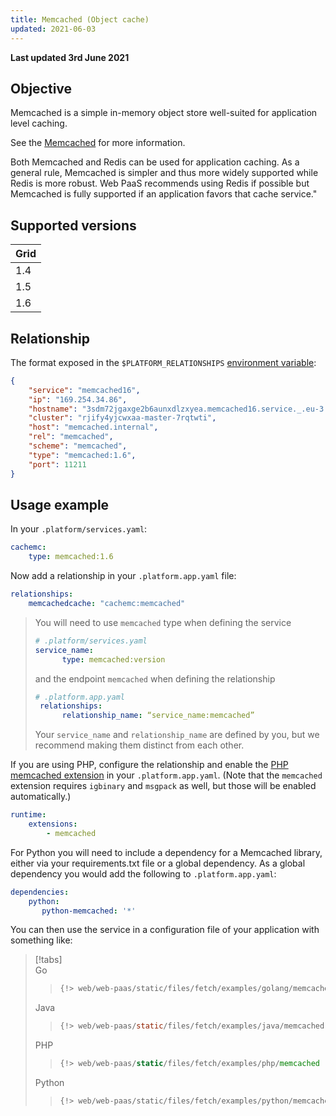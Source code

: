 ```yaml
---
title: Memcached (Object cache)
updated: 2021-06-03
---
```


**Last updated 3rd June 2021**


## Objective  

Memcached is a simple in-memory object store well-suited for application level caching.


See the [Memcached](https://memcached.org) for more information.

Both Memcached and Redis can be used for application caching.  As a general rule, Memcached is simpler and thus more widely supported while Redis is more robust.  Web PaaS recommends using Redis if possible but Memcached is fully supported if an application favors that cache service."

## Supported versions

| **Grid** | 
|----------------------------------|  
|  1.4 |  
|  1.5 |  
|  1.6 |  

## Relationship

The format exposed in the ``$PLATFORM_RELATIONSHIPS`` [environment variable](/pages/web/web-paas/development-variables#platformsh-provided-variables):

```json  
{
    "service": "memcached16",
    "ip": "169.254.34.86",
    "hostname": "3sdm72jgaxge2b6aunxdlzxyea.memcached16.service._.eu-3.platformsh.site",
    "cluster": "rjify4yjcwxaa-master-7rqtwti",
    "host": "memcached.internal",
    "rel": "memcached",
    "scheme": "memcached",
    "type": "memcached:1.6",
    "port": 11211
}
```  

## Usage example

In your ``.platform/services.yaml``:


```yaml   
cachemc:
    type: memcached:1.6
```  


Now add a relationship in your `.platform.app.yaml` file:


```yaml   
relationships:
    memcachedcache: "cachemc:memcached"
```  

> You will need to use `memcached` type when defining the service
>
> ```yaml
> # .platform/services.yaml
> service_name:
>       type: memcached:version
> ```
>
> and the endpoint `memcached` when defining the relationship
>
> ```yaml
> # .platform.app.yaml
>  relationships:
>       relationship_name: “service_name:memcached”
> ```
>
> Your `service_name` and `relationship_name` are defined by you, but we recommend making them distinct from each other.
>


If you are using PHP, configure the relationship and enable the [PHP memcached extension](/pages/web/web-paas/languages-php/extensions) in your `.platform.app.yaml`.  (Note that the `memcached` extension requires `igbinary` and `msgpack` as well, but those will be enabled automatically.)

```yaml
runtime:
    extensions:
        - memcached
```

For Python you will need to include a dependency for a Memcached library, either via your requirements.txt file or a global dependency.  As a global dependency you would add the following to `.platform.app.yaml`:

```yaml
dependencies:
    python:
       python-memcached: '*'
```

You can then use the service in a configuration file of your application with something like:

> [!tabs]      
> Go     
>> ``` go     
>> {!> web/web-paas/static/files/fetch/examples/golang/memcached !}  
>> ```     
> Java     
>> ``` java     
>> {!> web/web-paas/static/files/fetch/examples/java/memcached !}  
>> ```     
> PHP     
>> ``` php     
>> {!> web/web-paas/static/files/fetch/examples/php/memcached !}  
>> ```     
> Python     
>> ``` python     
>> {!> web/web-paas/static/files/fetch/examples/python/memcached !}  
>> ```     


